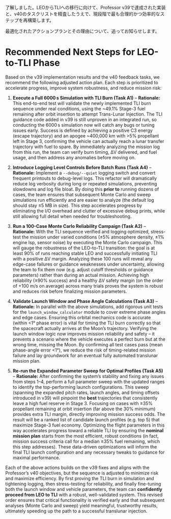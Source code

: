 了解しました。LEOからTLIへの移行に向けて、Professor v39で達成された実装と、v40のタスクリストを精査したうえで、現段階で最も合理的かつ効率的なステップを再構築します。

最適化されたアクションプランとその理由について、追ってお知らせします。


# Recommended Next Steps for LEO-to-TLI Phase

Based on the v39 implementation results and the v40 feedback tasks, we recommend the following adjusted action plan. Each step is prioritized to accelerate progress, improve system robustness, and reduce mission risk:

1. **Execute a Full 6000 s Simulation with TLI Burn (Task A1)** – **Rationale:** This end-to-end test will validate the newly implemented TLI burn sequence under real conditions, using the \~49.1% Stage-3 fuel remaining after orbit insertion to attempt Trans-Lunar Injection. The TLI guidance code added in v39 is still unproven in an integrated run, so conducting the 6000 s simulation now will catch any bugs or tuning issues early. Success is defined by achieving a positive C3 energy (escape trajectory) and an apogee \~400,000 km with >5% propellant left in Stage 3, confirming the vehicle can actually reach a lunar transfer trajectory with fuel to spare. By immediately analyzing the mission log from this run, the team can verify burn timing, ΔV delivered, and fuel usage, and then address any anomalies before moving on.

2. **Introduce Logging Level Controls Before Batch Runs (Task A4)** – **Rationale:** Implement a `--debug/--quiet` logging switch and convert frequent printouts to debug-level logs. This refactor will dramatically reduce log verbosity during long or repeated simulations, preventing slowdowns and log file bloat. By doing this **prior to** running dozens of cases, the team ensures that subsequent Monte Carlo and sweep simulations run efficiently and are easier to analyze (the default log should stay ≤5 MB in size). This step accelerates progress by eliminating the I/O overhead and clutter of excessive debug prints, while still allowing full detail when needed for troubleshooting.

3. **Run a 100-Case Monte Carlo Reliability Campaign (Task A2)** – **Rationale:** With the TLI sequence verified and logging optimized, stress-test the mission under varied conditions (±5% atmosphere density, ±1% engine Isp, sensor noise) by executing the Monte Carlo campaign. This will gauge the robustness of the LEO-to-TLI transition: the goal is at least 90% of runs reaching stable LEO and successfully initiating TLI with a positive ΔV margin. Analyzing these 100 runs will reveal any edge-case failures or guidance weaknesses under uncertainty, allowing the team to fix them now (e.g. adjust cutoff thresholds or guidance parameters) rather than during an actual mission. Achieving high reliability (≥90% success) and a healthy ΔV safety margin (on the order of +100 m/s on average) across many trials proves the system is robust and reduces risk before finalizing mission parameters.

4. **Validate Launch Window and Phase Angle Calculations (Task A3)** – **Rationale:** In parallel with the above simulations, add rigorous unit tests for the `launch_window_calculator` module to cover extreme phase angles and edge cases. Ensuring this orbital mechanics code is accurate (within <1° phase error) is vital for timing the TLI burn correctly so that the spacecraft actually arrives at the Moon’s trajectory. Verifying the launch window logic now improves mission reliability and safety – it prevents a scenario where the vehicle executes a perfect burn but at the wrong time, missing the Moon. By confirming all test cases pass (mean phase-angle error <1°), we reduce the risk of timing-related mission failure and lay groundwork for an eventual fully automated translunar mission plan.

5. **Re-run the Expanded Parameter Sweep for Optimal Profiles (Task A5)** – **Rationale:** After confirming the system’s stability and fixing any issues from steps 1–4, perform a full parameter sweep with the updated ranges to identify the top-performing launch configurations. This sweep (spanning the expanded pitch rates, launch angles, and timing offsets introduced in v39) will pinpoint the **best** trajectories that consistently leave a high fuel reserve in Stage 3. Focusing on cases with ≥35% propellant remaining at orbit insertion (far above the 30% minimum) provides extra TLI margin, directly improving mission success odds. The result will be a ranked list of candidate launch profiles (e.g. top 5) that maximize Stage-3 fuel economy. Optimizing the flight parameters in this way accelerates progress toward a reliable TLI by ensuring the **nominal mission plan** starts from the most efficient, robust conditions (in fact, mission success criteria call for a median ≥35% fuel remaining, which this step addresses). These data-driven optimizations will inform the final TLI launch configuration and any necessary tweaks to guidance for maximal performance.

Each of the above actions builds on the v39 fixes and aligns with the Professor’s v40 objectives, but the sequence is adjusted to minimize risk and maximize efficiency. By first proving the TLI burn in simulation and tightening logging, then stress-testing for reliability, and finally fine-tuning both the launch window and vehicle parameters, the team can **confidently proceed from LEO to TLI** with a robust, well-validated system. This revised order ensures that critical functionality is verified early and that subsequent analyses (Monte Carlo and sweep) yield meaningful, trustworthy results, ultimately speeding up the path to a successful translunar injection.

